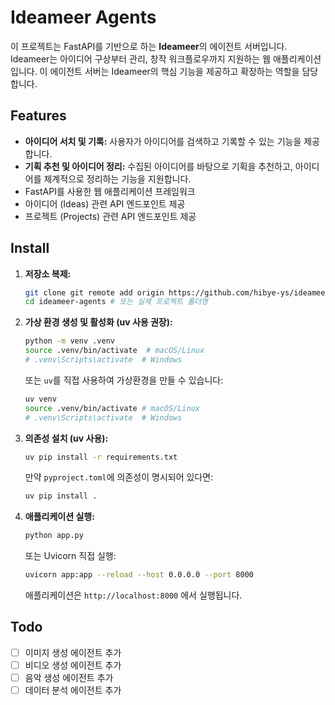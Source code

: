 # Ideameer Agents

이 프로젝트는 FastAPI를 기반으로 하는 **Ideameer**의 에이전트 서버입니다. Ideameer는 아이디어 구상부터 관리, 창작 워크플로우까지 지원하는 웹 애플리케이션입니다.
이 에이전트 서버는 Ideameer의 핵심 기능을 제공하고 확장하는 역할을 담당합니다.

## Features

- **아이디어 서치 및 기록:** 사용자가 아이디어를 검색하고 기록할 수 있는 기능을 제공합니다.
- **기획 추천 및 아이디어 정리:** 수집된 아이디어를 바탕으로 기획을 추천하고, 아이디어를 체계적으로 정리하는 기능을 지원합니다.
- FastAPI를 사용한 웹 애플리케이션 프레임워크
- 아이디어 (Ideas) 관련 API 엔드포인트 제공
- 프로젝트 (Projects) 관련 API 엔드포인트 제공

## Install

1.  **저장소 복제:**

    ```bash
    git clone git remote add origin https://github.com/hibye-ys/ideameer_agents.git
    cd ideameer-agents # 또는 실제 프로젝트 폴더명
    ```

2.  **가상 환경 생성 및 활성화 (uv 사용 권장):**

    ```bash
    python -m venv .venv
    source .venv/bin/activate  # macOS/Linux
    # .venv\Scripts\activate  # Windows
    ```

    또는 `uv`를 직접 사용하여 가상환경을 만들 수 있습니다:

    ```bash
    uv venv
    source .venv/bin/activate # macOS/Linux
    # .venv\Scripts\activate  # Windows
    ```

3.  **의존성 설치 (uv 사용):**

    ```bash
    uv pip install -r requirements.txt
    ```

    만약 `pyproject.toml`에 의존성이 명시되어 있다면:

    ```bash
    uv pip install .
    ```

4.  **애플리케이션 실행:**

    ```bash
    python app.py
    ```

    또는 Uvicorn 직접 실행:

    ```bash
    uvicorn app:app --reload --host 0.0.0.0 --port 8000
    ```

    애플리케이션은 `http://localhost:8000` 에서 실행됩니다.

## Todo

- [ ] 이미지 생성 에이전트 추가
- [ ] 비디오 생성 에이전트 추가
- [ ] 음악 생성 에이전트 추가
- [ ] 데이터 분석 에이전트 추가
